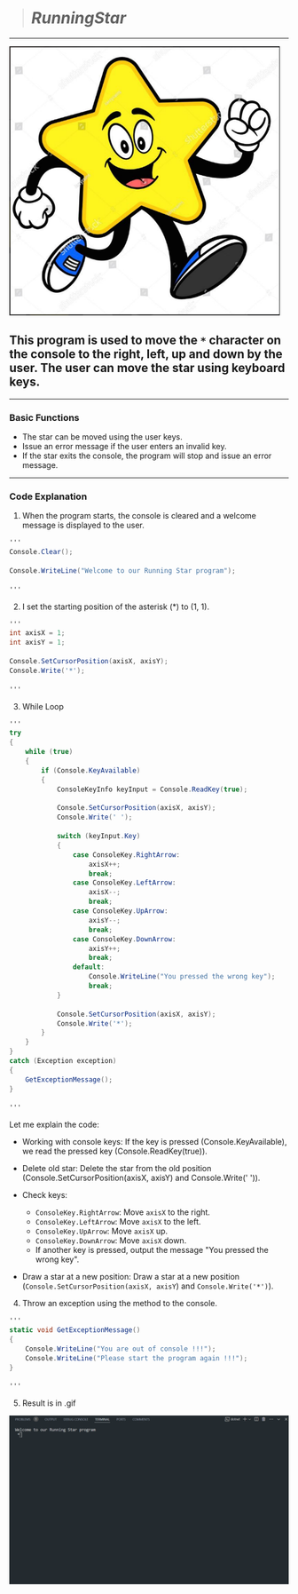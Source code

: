 > # **_RunningStar_**

---

![start](/images/image.png)

## This program is used to move the `*` character on the console to the right, left, up and down by the user. The user can move the star using keyboard keys.

---

### Basic Functions

- The star can be moved using the user keys.
- Issue an error message if the user enters an invalid key.
- If the star exits the console, the program will stop and issue an error message.

---

### Code Explanation

1. When the program starts, the console is cleared and a welcome message is displayed to the user.

```cs
'''
Console.Clear();

Console.WriteLine("Welcome to our Running Star program");

'''
```

2. I set the starting position of the asterisk (\*) to (1, 1).

```cs
'''
int axisX = 1;
int axisY = 1;

Console.SetCursorPosition(axisX, axisY);
Console.Write('*');

'''
```

3. While Loop

```cs
'''
try
{
    while (true)
    {
        if (Console.KeyAvailable)
        {
            ConsoleKeyInfo keyInput = Console.ReadKey(true);

            Console.SetCursorPosition(axisX, axisY);
            Console.Write(' ');

            switch (keyInput.Key)
            {
                case ConsoleKey.RightArrow:
                    axisX++;
                    break;
                case ConsoleKey.LeftArrow:
                    axisX--;
                    break;
                case ConsoleKey.UpArrow:
                    axisY--;
                    break;
                case ConsoleKey.DownArrow:
                    axisY++;
                    break;
                default:
                    Console.WriteLine("You pressed the wrong key");
                    break;
            }

            Console.SetCursorPosition(axisX, axisY);
            Console.Write('*');
        }
    }
}
catch (Exception exception)
{
    GetExceptionMessage();
}

'''
```
Let me explain the code:

- Working with console keys: If the key is pressed (Console.KeyAvailable), we read the pressed key (Console.ReadKey(true)).

- Delete old star: Delete the star from the old position (Console.SetCursorPosition(axisX, axisY) and Console.Write(' ')).

- Check keys:
    - `ConsoleKey.RightArrow`: Move `axisX` to the right.
    - `ConsoleKey.LeftArrow`: Move `axisX` to the left.
    - `ConsoleKey.UpArrow`: Move `axisX` up.
    - `ConsoleKey.DownArrow`: Move `axisX` down.
    - If another key is pressed, output the message "You pressed the wrong key".

- Draw a star at a new position: Draw a star at a new position (`Console.SetCursorPosition(axisX, axisY`) and `Console.Write('*')`).

4. Throw an exception using the method to the console.

```cs
'''
static void GetExceptionMessage()
{
    Console.WriteLine("You are out of console !!!");
    Console.WriteLine("Please start the program again !!!");
}

'''
```
5. Result is in .gif

![result](/images/result%20to%20gif/result%20to%20gif.gif)


